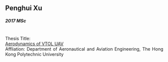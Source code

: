 ## Penghui Xu
##### 2017 MSc

<div align="justify">
<br/>
Thesis Title: <br/>
<a href="https://theses.lib.polyu.edu.hk/handle/200/9065">Aerodynamics of VTOL UAV
</a>
<br/>
Affliation: Department of Aeronautical and Aviation Engineering, The Hong Kong Polytechnic University
</div>
